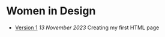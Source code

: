 # Women in Design
- [Version 1](https://clodaghd1.github.io/women-in-design/unitled-1.html)
*13 November 2023*
Creating my first HTML page
